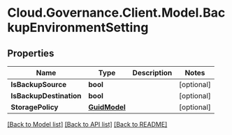 # Cloud.Governance.Client.Model.BackupEnvironmentSetting
## Properties

Name | Type | Description | Notes
------------ | ------------- | ------------- | -------------
**IsBackupSource** | **bool** |  | [optional] 
**IsBackupDestination** | **bool** |  | [optional] 
**StoragePolicy** | [**GuidModel**](GuidModel.md) |  | [optional] 

[[Back to Model list]](../README.md#documentation-for-models) [[Back to API list]](../README.md#documentation-for-api-endpoints) [[Back to README]](../README.md)

